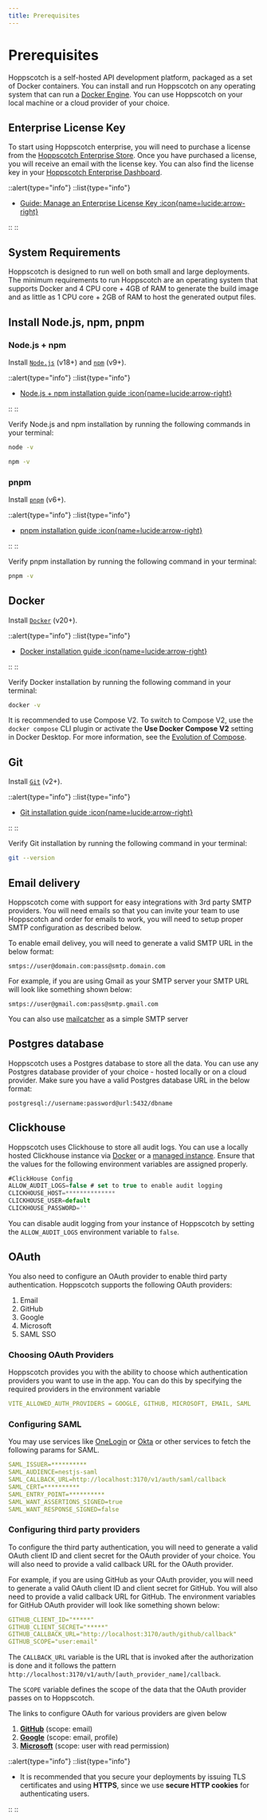 ```yaml
---
title: Prerequisites
---
```


# Prerequisites

Hoppscotch is a self-hosted API development platform, packaged as a set of Docker containers. You can install and run Hoppscotch on any operating system that can run a [Docker Engine](https://docs.docker.com/engine). You can use Hoppscotch on your local machine or a cloud provider of your choice.

## Enterprise License Key

To start using Hoppscotch enterprise, you will need to purchase a license from the [Hoppscotch Enterprise Store](http://enterprise.hoppscotch.com). Once you have purchased a license, you will receive an email with the license key. You can also find the license key in your [Hoppscotch Enterprise Dashboard](https://enterprise.hoppscotch.com/dashboard).

::alert{type="info"}
::list{type="info"}

- [Guide: Manage an Enterprise License Key :icon{name=lucide:arrow-right}](/guides/articles/manage-an-enterprise-license-key)

::
::

## System Requirements

Hoppscotch is designed to run well on both small and large deployments. The minimum requirements to run Hoppscotch are an operating system that supports Docker and 4 CPU core + 4GB of RAM to generate the build image and as little as 1 CPU core + 2GB of RAM to host the generated output files.

## Install Node.js, npm, pnpm

### Node.js + npm

Install [`Node.js`](https://nodejs.org/en) (v18+) and [`npm`](https://www.npmjs.com) (v9+).

::alert{type="info"}
::list{type="info"}

- [Node.js + npm installation guide :icon{name=lucide:arrow-right}](https://nodejs.org/en/download)

::
::

Verify Node.js and npm installation by running the following commands in your terminal:

```bash
node -v
```

```bash
npm -v
```

### pnpm

Install [`pnpm`](https://pnpm.io) (v6+).

::alert{type="info"}
::list{type="info"}

- [pnpm installation guide :icon{name=lucide:arrow-right}](https://pnpm.io/installation)

::
::

Verify pnpm installation by running the following command in your terminal:

```bash
pnpm -v
```

## Docker

Install [`Docker`](https://www.docker.com) (v20+).

::alert{type="info"}
::list{type="info"}

- [Docker installation guide :icon{name=lucide:arrow-right}](https://docs.docker.com/engine/install)

::
::

Verify Docker installation by running the following command in your terminal:

```bash
docker -v
```

It is recommended to use Compose V2. To switch to Compose V2, use the `docker compose` CLI plugin or activate the **Use Docker Compose V2** setting in Docker Desktop. For more information, see the [Evolution of Compose](https://docs.docker.com/compose/compose-v2).

## Git

Install [`Git`](https://git-scm.com) (v2+).

::alert{type="info"}
::list{type="info"}

- [Git installation guide :icon{name=lucide:arrow-right}](https://git-scm.com/download)

::
::

Verify Git installation by running the following command in your terminal:

```bash
git --version
```

## Email delivery

Hoppscotch come with support for easy integrations with 3rd party SMTP providers. You will need emails so that you can invite your team to use Hoppscotch and order for emails to work, you will need to setup proper SMTP configuration as described below.

To enable email delivey, you will need to generate a valid SMTP URL in the below format:

```
smtps://user@domain.com:pass@smtp.domain.com
```

For example, if you are using Gmail as your SMTP server your SMTP URL will look like something shown below:

```
smtps://user@gmail.com:pass@smtp.gmail.com
```

You can also use [mailcatcher](https://mailcatcher.me/) as a simple SMTP server

## Postgres database

Hoppscotch uses a Postgres database to store all the data. You can use any Postgres database provider of your choice - hosted locally or on a cloud provider. Make sure you have a valid Postgres database URL in the below format:

```
postgresql://username:password@url:5432/dbname
```
## Clickhouse

Hoppscotch uses Clickhouse to store all audit logs. You can use a locally hosted Clickhouse instance via [Docker](https://hub.docker.com/r/clickhouse/clickhouse-server) or a [managed instance](https://clickhouse.com/cloud). Ensure that the values for the following environment variables are assigned properly.

```jsx
#ClickHouse Config
ALLOW_AUDIT_LOGS=false # set to true to enable audit logging
CLICKHOUSE_HOST=**************
CLICKHOUSE_USER=default
CLICKHOUSE_PASSWORD=''
```

You can disable audit logging from your instance of Hoppscotch by setting the `ALLOW_AUDIT_LOGS` environment variable to `false`.

## OAuth

You also need to configure an OAuth provider to enable third party authentication. Hoppscotch supports the following OAuth providers:

1. Email
2. GitHub
3. Google
4. Microsoft
5. SAML SSO

### Choosing OAuth Providers

Hoppscotch provides you with the ability to choose which authentication providers you want to use in the app. You can do this by specifying the required providers in the environment variable

```yaml
VITE_ALLOWED_AUTH_PROVIDERS = GOOGLE, GITHUB, MICROSOFT, EMAIL, SAML
```

### Configuring SAML

You may use services like [OneLogin](https://www.onelogin.com/) or [Okta](https://www.okta.com/) or other services to fetch the following params for SAML.

```yaml
SAML_ISSUER=**********
SAML_AUDIENCE=nestjs-saml
SAML_CALLBACK_URL=http://localhost:3170/v1/auth/saml/callback
SAML_CERT=**********
SAML_ENTRY_POINT=**********
SAML_WANT_ASSERTIONS_SIGNED=true
SAML_WANT_RESPONSE_SIGNED=false
```

### Configuring third party providers

To configure the third party authentication, you will need to generate a valid OAuth client ID and client secret for the OAuth provider of your choice. You will also need to provide a valid callback URL for the OAuth provider.

For example, if you are using GitHub as your OAuth provider, you will need to generate a valid OAuth client ID and client secret for GitHub. You will also need to provide a valid callback URL for GitHub. The environment variables for GitHub OAuth provider will look like something shown below:

```yaml
GITHUB_CLIENT_ID="*****"
GITHUB_CLIENT_SECRET="*****"
GITHUB_CALLBACK_URL="http://localhost:3170/auth/github/callback"
GITHUB_SCOPE="user:email"
```

The `CALLBACK_URL` variable is the URL that is invoked after the authorization is done and it follows the pattern `http://localhost:3170/v1/auth/[auth_provider_name]/callback`.

The `SCOPE` variable defines the scope of the data that the OAuth provider passes on to Hoppscotch.

The links to configure OAuth for various providers are given below

1. [**GitHub**](https://docs.github.com/en/apps/oauth-apps/building-oauth-apps/creating-an-oauth-app) (scope: email)
2. [**Google**](https://developers.google.com/identity/gsi/web/guides/get-google-api-clientid#get_your_google_api_client_id) (scope: email, profile)
3. [**Microsoft**](https://learn.microsoft.com/en-us/azure/active-directory/develop/scenario-web-app-sign-user-app-registration?tabs=nodejs#register-an-app-by-using-the-azure-portal) (scope: user with read permission)

::alert{type="info"}
::list{type="info"}

- It is recommended that you secure your deployments by issuing TLS certificates and using **HTTPS**, since we use **secure HTTP cookies** for authenticating users.

::
::
